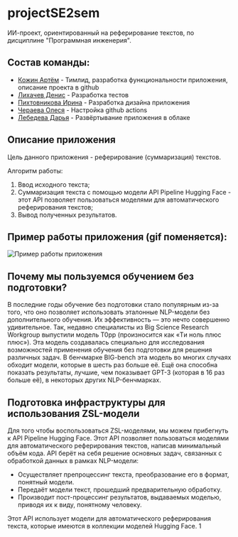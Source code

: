 # projectSE2sem
ИИ-проект, ориентированный на реферирование текстов, по дисциплине "Программная инженерия".

## Состав команды:
* [Кожин Артём](https://github.com/ctakan4ik) - Тимлид, разработка функциональности приложения, описание проекта в github
* [Лихачев Денис](https://github.com/Liha4) - Разработка тестов
* [Пихтовникова Ирина](https://github.com/IraPikhtovnikova) - Разработка дизайна приложения
* [Чераева Олеся](https://github.com/rulthw) - Настройка github actions
* [Лебедева Дарья](https://github.com/dashleb33) - Развёртывание приложения в облаке

## Описание приложения
Цель данного приложения - реферирование (суммаризация) текстов.

Алгоритм работы:
1. Ввод исходного текста;
2. Суммаризация текста с помощью модели API Pipeline Hugging Face - этот API позволяет пользоваться моделями для автоматического реферирования текстов;
3. Вывод полученных результатов.


## Пример работы приложения (gif поменяется):
![Пример работы приложения](https://user-images.githubusercontent.com/38241217/212289700-8830462c-0840-4f60-a6e6-907f6f4f60da.gif)


## Почему мы пользуемся обучением без подготовки?
В последние годы обучение без подготовки стало популярным из-за того, что оно позволяет использовать эталонные NLP-модели без дополнительного обучения. Их эффективность — это нечто совершенно удивительное. Так, недавно специалисты из Big Science Research Workgroup выпустили модель T0pp (произносится как «Tи ноль плюс плюс»). Эта модель создавалась специально для исследования возможностей применения обучения без подготовки для решения различных задач. В бенчмарке BIG-bench эта модель во многих случаях обходит модели, которые в шесть раз больше её. Ещё она способна показать результаты, лучшие, чем показывает GPT-3 (которая в 16 раз больше её), в некоторых других NLP-бенчмарках.

## Подготовка инфраструктуры для использования ZSL-модели
Для того чтобы воспользоваться ZSL-моделями, мы можем прибегнуть к API Pipeline Hugging Face. Этот API позволяет пользоваться моделями для автоматического реферирования текстов, написав минимальный объём кода. API берёт на себя решение основных задач, связанных с обработкой данных в рамках NLP-модели:
* Осуществляет препроцессинг текста, преобразование его в формат, понятный модели.
* Передаёт модели текст, прошедший предварительную обработку.
* Производит пост-процессинг результатов, выдаваемых моделью, приводя их к виду, понятному человеку.

Этот API использует модели для автоматического реферирования текста, которые имеются в коллекции моделей Hugging Face.
1
